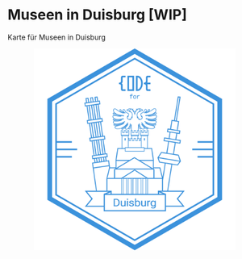 # Museen in Duisburg [WIP]

Karte für Museen in Duisburg

<p align="center"><img width="400" src="https://raw.githubusercontent.com/codeforduisburg/Logo/default/logo.png"></p>
